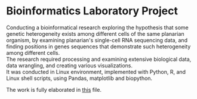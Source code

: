 # Bioinformatics Laboratory Project

Conducting a bioinformatical research exploring the hypothesis that some genetic heterogeneity exists among different cells of the same planarian organism, by examining planarian's single-cell RNA sequencing data, and finding positions in genes sequences that demonstrate such heterogeneity among different cells.\
The research required processing and examining extensive biological data, data wrangling, and creating various visualizations.\
It was conducted in Linux environment, implemented with Python, R, and Linux shell scripts, using Pandas, matplotlib and biopython.

The work is fully elaborated in [this](https://github.com/michalalayev/Bioinformatics-laboratory-project/blob/main/Bioinformatics%20Laboratory%20Project%20-%20Michal%20Alayev.pdf) file.
